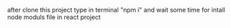 after clone this project type in terminal 
"npm i"  and wait some time for intall node moduls file in react project
